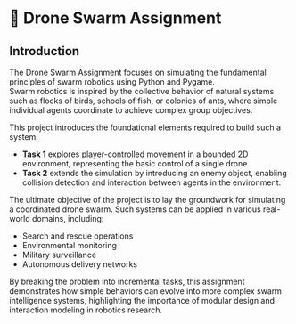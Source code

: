 # 🚁 Drone Swarm Assignment

## Introduction

The Drone Swarm Assignment focuses on simulating the fundamental principles of swarm robotics using Python and Pygame.  
Swarm robotics is inspired by the collective behavior of natural systems such as flocks of birds, schools of fish, or colonies of ants, where simple individual agents coordinate to achieve complex group objectives.  

This project introduces the foundational elements required to build such a system.  
- **Task 1** explores player-controlled movement in a bounded 2D environment, representing the basic control of a single drone.  
- **Task 2** extends the simulation by introducing an enemy object, enabling collision detection and interaction between agents in the environment.  

The ultimate objective of the project is to lay the groundwork for simulating a coordinated drone swarm. Such systems can be applied in various real-world domains, including:  
- Search and rescue operations  
- Environmental monitoring  
- Military surveillance  
- Autonomous delivery networks  

By breaking the problem into incremental tasks, this assignment demonstrates how simple behaviors can evolve into more complex swarm intelligence systems, highlighting the importance of modular design and interaction modeling in robotics research.
